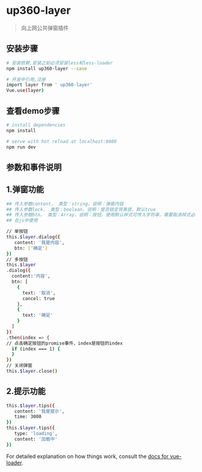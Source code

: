 # up360-layer

> 向上网公共弹窗插件

## 安装步骤

``` bash
# 安装依赖,安装之前必须安装less和less-loader 
npm install up360-layer --save

# 开发中引用,注册
import layer from ' up360-layer'
Vue.use(layer)

```

## 查看demo步骤

``` bash
# install dependencies
npm install

# serve with hot reload at localhost:8080
npm run dev
```

## 参数和事件说明
## 1.弹窗功能
``` bash
## 传入参数content， 类型：string，说明：弹窗内容
## 传入参数lock， 类型：boolean，说明：是否锁定背景层，默认true
## 传入参数btn， 类型：Array，说明：按钮，使用默认样式可传入字符串，需要取消样式必须传入对象，例：{text:'取消',cancel:true}
## 在js中使用

// 单按钮
this.$layer.dialog({
   content: '我是内容',
   btn: ['确定']
})
// 多按钮
this.$layer
.dialog({
  content:'内容',
  btn: [
    {
      text: '取消',
      cancel: true
    },
    {
      text: '确定'
    }
  ]
})
.then(index => {
// 点击确定按钮的promise事件，index是按钮的index
  if (index === 1) { 
  }
})
// 关闭弹窗
this.$layer.close()

```
## 2.提示功能
``` bash
this.$layer.tips({
   content: '我是提示',
   time: 3000
}) 
this.$layer.tips({
   type: 'loading',
   content: '加载中'
})

```

For detailed explanation on how things work, consult the [docs for vue-loader](http://vuejs.github.io/vue-loader).
